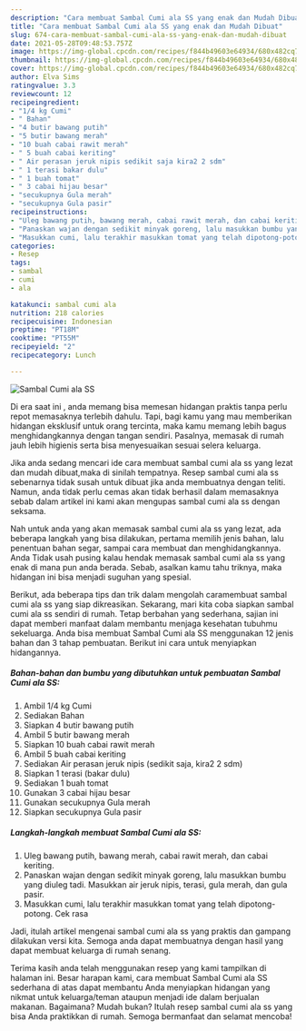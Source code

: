 ```yaml
---
description: "Cara membuat Sambal Cumi ala SS yang enak dan Mudah Dibuat"
title: "Cara membuat Sambal Cumi ala SS yang enak dan Mudah Dibuat"
slug: 674-cara-membuat-sambal-cumi-ala-ss-yang-enak-dan-mudah-dibuat
date: 2021-05-28T09:48:53.757Z
image: https://img-global.cpcdn.com/recipes/f844b49603e64934/680x482cq70/sambal-cumi-ala-ss-foto-resep-utama.jpg
thumbnail: https://img-global.cpcdn.com/recipes/f844b49603e64934/680x482cq70/sambal-cumi-ala-ss-foto-resep-utama.jpg
cover: https://img-global.cpcdn.com/recipes/f844b49603e64934/680x482cq70/sambal-cumi-ala-ss-foto-resep-utama.jpg
author: Elva Sims
ratingvalue: 3.3
reviewcount: 12
recipeingredient:
- "1/4 kg Cumi"
- " Bahan"
- "4 butir bawang putih"
- "5 butir bawang merah"
- "10 buah cabai rawit merah"
- " 5 buah cabai keriting"
- " Air perasan jeruk nipis sedikit saja kira2 2 sdm"
- " 1 terasi bakar dulu"
- " 1 buah tomat"
- " 3 cabai hijau besar"
- "secukupnya Gula merah"
- "secukupnya Gula pasir"
recipeinstructions:
- "Uleg bawang putih, bawang merah, cabai rawit merah, dan cabai keriting."
- "Panaskan wajan dengan sedikit minyak goreng, lalu masukkan bumbu yang diuleg tadi. Masukkan air jeruk nipis, terasi, gula merah, dan gula pasir."
- "Masukkan cumi, lalu terakhir masukkan tomat yang telah dipotong-potong. Cek rasa"
categories:
- Resep
tags:
- sambal
- cumi
- ala

katakunci: sambal cumi ala 
nutrition: 218 calories
recipecuisine: Indonesian
preptime: "PT18M"
cooktime: "PT55M"
recipeyield: "2"
recipecategory: Lunch

---
```



![Sambal Cumi ala SS](https://img-global.cpcdn.com/recipes/f844b49603e64934/680x482cq70/sambal-cumi-ala-ss-foto-resep-utama.jpg)

Di era  saat ini , anda memang bisa memesan hidangan praktis tanpa perlu repot memasaknya terlebih dahulu. Tapi, bagi kamu yang mau memberikan hidangan eksklusif untuk orang tercinta, maka kamu memang lebih bagus menghidangkannya dengan tangan sendiri. Pasalnya, memasak di rumah jauh lebih higienis serta bisa menyesuaikan sesuai selera keluarga.

Jika anda sedang mencari ide cara membuat sambal cumi ala ss yang lezat dan mudah dibuat,maka di sinilah tempatnya. Resep sambal cumi ala ss  sebenarnya tidak susah untuk dibuat jika anda membuatnya dengan teliti. Namun, anda tidak perlu cemas akan tidak berhasil dalam memasaknya 
sebab dalam artikel ini kami akan mengupas sambal cumi ala ss dengan seksama.  



Nah untuk anda yang akan memasak sambal cumi ala ss yang lezat, ada beberapa langkah yang bisa dilakukan, pertama memilih jenis bahan, lalu penentuan bahan segar, sampai cara membuat dan menghidangkannya. Anda Tidak usah pusing kalau hendak memasak sambal cumi ala ss yang enak di mana pun anda berada. Sebab, asalkan kamu  tahu triknya, maka hidangan ini bisa menjadi suguhan yang spesial.

Berikut, ada beberapa tips dan trik dalam mengolah caramembuat sambal cumi ala ss yang siap dikreasikan. Sekarang, mari kita coba siapkan sambal cumi ala ss sendiri di rumah. Tetap berbahan yang sederhana, sajian ini dapat memberi manfaat dalam membantu menjaga kesehatan tubuhmu sekeluarga. Anda bisa membuat Sambal Cumi ala SS menggunakan 12 jenis bahan dan 3 tahap pembuatan. Berikut ini cara untuk menyiapkan hidangannya.

<!--inarticleads1-->

##### Bahan-bahan dan bumbu yang dibutuhkan untuk pembuatan Sambal Cumi ala SS:

1. Ambil 1/4 kg Cumi
1. Sediakan  Bahan
1. Siapkan 4 butir bawang putih
1. Ambil 5 butir bawang merah
1. Siapkan 10 buah cabai rawit merah
1. Ambil  5 buah cabai keriting
1. Sediakan  Air perasan jeruk nipis (sedikit saja, kira2 2 sdm)
1. Siapkan  1 terasi (bakar dulu)
1. Sediakan  1 buah tomat
1. Gunakan  3 cabai hijau besar
1. Gunakan secukupnya Gula merah
1. Siapkan secukupnya Gula pasir




<!--inarticleads2-->

##### Langkah-langkah membuat Sambal Cumi ala SS:

1. Uleg bawang putih, bawang merah, cabai rawit merah, dan cabai keriting.
1. Panaskan wajan dengan sedikit minyak goreng, lalu masukkan bumbu yang diuleg tadi. Masukkan air jeruk nipis, terasi, gula merah, dan gula pasir.
1. Masukkan cumi, lalu terakhir masukkan tomat yang telah dipotong-potong. Cek rasa




Jadi, itulah artikel mengenai  sambal cumi ala ss  yang praktis dan gampang dilakukan versi kita. Semoga anda dapat membuatnya dengan hasil yang dapat membuat keluarga di rumah senang. 

Terima kasih anda telah menggunakan resep yang kami tampilkan di halaman ini. Besar harapan kami, cara membuat  Sambal Cumi ala SS sederhana di atas dapat membantu Anda menyiapkan hidangan yang nikmat untuk keluarga/teman ataupun menjadi ide dalam berjualan makanan. Bagaimana? Mudah bukan? Itulah resep sambal cumi ala ss yang bisa Anda praktikkan di rumah. Semoga bermanfaat dan selamat mencoba!

